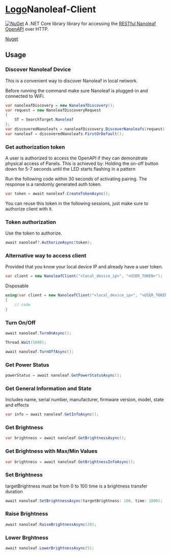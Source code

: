 # [Logo](https://github.com/BullFrog13/Nanoleaf-Client/blob/master/nano1.png)Nanoleaf-Client

[![NuGet](https://img.shields.io/nuget/v/Nanoleaf.Core)](2)
A .NET Core library library for accessing the [RESTful Nanoleaf OpenAPI][1] over HTTP.

[Nuget][2]

## Usage

### Discover Nanoleaf Device

This is a convenient way to discover Nanoleaf in local network.

Before running the command make sure Nanoleaf is plugged-in and connected to WiFi.

```c#
var nanoleafDiscovery = new NanoleafDiscovery();
var request = new NanoleafDiscoveryRequest
{
	ST = SearchTarget.Nanoleaf
};
var discoveredNanoleafs = nanoleafDiscovery.DiscoverNanoleafs(request);
var nanoleaf = discoveredNanoleafs.FirstOrDefault();
```

### Get authorization token

A user is authorized to access the OpenAPI if they can demonstrate physical access of Panels.
This is achieved by: Holding the on-off button down for 5-7 seconds until the LED starts flashing in a pattern

Run the following code within 30 seconds of activating pairing. The response is a randomly generated auth token.
```c#
var token = await nanoleaf.CreateTokenAsync();
```

You can reuse this token in the following sessions, just make sure to authorize client with it.

### Token authorization

Use the token to authorize.

```c#
await nanoleaf?.AuthorizeAsync(token);
```

### Alternative way to access client

Provided that you know your local device IP and already have a user token.
```c#
var client = new NanoleafClient("<local_device_ip>", "<USER_TOKEN>");
```

Disposable
```c#
using(var client = new NanoleafClient("<local_device_ip>", "<USER_TOKEN>")
{
	// code
}
```

### Turn On/Off

```c#
await nanoleaf.TurnOnAsync();

Thread.Wait(5000);

await nanoleaf.TurnOffAsync();
```

### Get Power Status

```c#
powerStatus = await nanoleaf.GetPowerStatusAsync();
```

### Get General Information and State

Includes name, serial number, manufacturer, firmware version, model, state and effects

```c#
var info = await nanoleaf.GetInfoAsync();
```

### Get Brightness

```c#
var brightness = await nanoleaf.GetBrightnessAsync();
```

### Get Brightness with Max/Min Values

```c#
var brightness = await nanoleaf.GetBrightnessInfoAsync();
```

### Set Brightness

targetBrightness must be from 0 to 100
time is a brightness transfer duration

```c#
await nanoleaf.SetBrightnessAsync(targetBrightness: 100, time: 1000);
```

### Raise Brightness

```c#
await nanoleaf.RaiseBrightnessAsync(20);
```

### Lower Brghtness

```c#
await nanoleaf.LowerBrightnessAsync(5);
```

[1]: https://forum.nanoleaf.me/docs/openapi
[2]: https://nuget.org/packages/Nanoleaf.Core